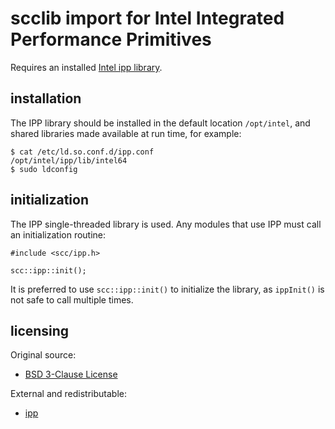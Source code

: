 # scclib import for Intel Integrated Performance Primitives

Requires an installed
[Intel ipp library](https://www.intel.com/content/www/us/en/developer/tools/oneapi/ipp.html).

## installation

The IPP library should be installed in the default location `/opt/intel`, and shared libraries
made available at run time, for example:
```
$ cat /etc/ld.so.conf.d/ipp.conf 
/opt/intel/ipp/lib/intel64
$ sudo ldconfig
```

## initialization

The IPP single-threaded library is used. Any modules that use IPP must call an initialization
routine:
```
#include <scc/ipp.h>

scc::ipp::init();
```

It is preferred to use `scc::ipp::init()` to initialize the library, as `ippInit()` is not
safe to call multiple times.

## licensing

Original source:
* [BSD 3-Clause License](LICENSE)

External and redistributable:
* [ipp](lic/intel.txt)
